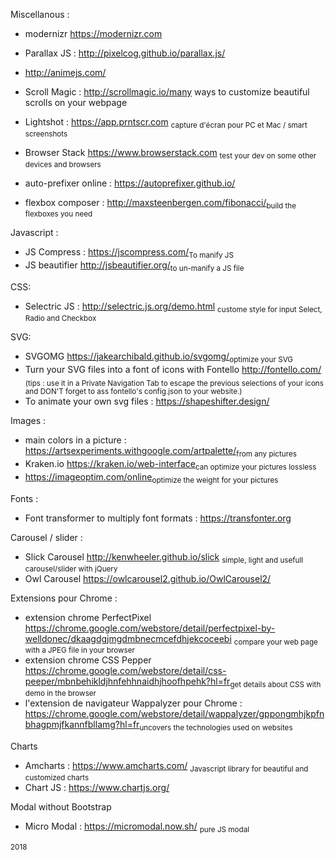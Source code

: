 Miscellanous : 
+ modernizr https://modernizr.com<br/>

+ Parallax JS : http://pixelcog.github.io/parallax.js/<br/>
+  http://animejs.com/<br/>


+ Scroll Magic : http://scrollmagic.io/many ways to customize beautiful scrolls on your webpage<br/>
+ Lightshot : https://app.prntscr.com <sub>capture d'écran pour PC et Mac / smart screenshots</sub><br/>

+ Browser Stack https://www.browserstack.com <sub>test your dev on some other devices and browsers</sub><br/>
+ auto-prefixer online : https://autoprefixer.github.io/<br/>
+ flexbox composer : http://maxsteenbergen.com/fibonacci/<sub>build the flexboxes you need</sub><br/>

  
Javascript :
+ JS Compress : https://jscompress.com/<sub>To manify JS</sub><br/>
+ JS beautifier http://jsbeautifier.org/<sub>to un-manify a JS file<br/>  
  
CSS: 
+ Selectric JS : http://selectric.js.org/demo.html <sub>custome style for input Select, Radio and Checkbox</sub><br/>

SVG:
+ SVGOMG https://jakearchibald.github.io/svgomg/<sub>optimize your SVG</sub><br/>
+ Turn your SVG files into a font of icons with Fontello http://fontello.com/ <sub>(tips : use it in a Private Navigation Tab to escape the previous selections of your icons and DON'T forget to ass fontello's config.json to your website.)</sub><br/>
+ To animate your own svg files : https://shapeshifter.design/<br/>

Images :
+ main colors in a picture : https://artsexperiments.withgoogle.com/artpalette/<sub>from any pictures</sub><br/>
+ Kraken.io https://kraken.io/web-interface<sub>can optimize your pictures lossless</sub><br/>
+ https://imageoptim.com/online<sub>optimize the weight for your pictures</sub><br/>

Fonts :
+ Font transformer to multiply font formats : https://transfonter.org<br/>

Carousel / slider :
+ Slick Carousel http://kenwheeler.github.io/slick <sub>simple, light and usefull carousel/slider with jQuery</sub><br/>
+ Owl Carousel https://owlcarousel2.github.io/OwlCarousel2/ <br/>

Extensions pour Chrome :
+ extension chrome PerfectPixel https://chrome.google.com/webstore/detail/perfectpixel-by-welldonec/dkaagdgjmgdmbnecmcefdhjekcoceebi <sub>compare your web page with a JPEG file in your browser</sub><br/>
+ extension chrome CSS Pepper https://chrome.google.com/webstore/detail/css-peeper/mbnbehikldjhnfehhnaidhjhoofhpehk?hl=fr<sub>get details about CSS with demo in the browser</sub><br/>
+ l'extension de navigateur Wappalyzer pour Chrome : https://chrome.google.com/webstore/detail/wappalyzer/gppongmhjkpfnbhagpmjfkannfbllamg?hl=fr<sub>uncovers the technologies used on websites</sub><br/>

Charts
+ Amcharts : https://www.amcharts.com/ <sub>Javascript library for beautiful and customized charts</sub>
+ Chart JS : https://www.chartjs.org/</br>

Modal without Bootstrap
+ Micro Modal : https://micromodal.now.sh/ <sub>pure JS modal</sub></br>

<sub>2018</sub>
